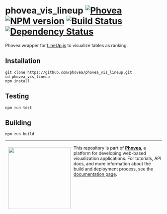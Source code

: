 phovea_vis_lineup [![Phovea][phovea-image]][phovea-url] [![NPM version][npm-image]][npm-url] [![Build Status][travis-image]][travis-url] [![Dependency Status][daviddm-image]][daviddm-url]
=====================

Phovea wrapper for [LineUp.js](http://github.com/Caleydo/lineup.js) to visualize tables as ranking.

Installation
------------

```
git clone https://github.com/phovea/phovea_vis_lineup.git
cd phovea_vis_lineup
npm install
```

Testing
-------

```
npm run test
```

Building
--------

```
npm run build
```



***

<a href="https://caleydo.org"><img src="http://caleydo.org/assets/images/logos/caleydo.svg" align="left" width="200px" hspace="10" vspace="6"></a>
This repository is part of **[Phovea](http://phovea.caleydo.org/)**, a platform for developing web-based visualization applications. For tutorials, API docs, and more information about the build and deployment process, see the [documentation page](http://caleydo.org/documentation/).


[phovea-image]: https://img.shields.io/badge/Phovea-Client%20Plugin-F47D20.svg
[phovea-url]: https://phovea.caleydo.org
[npm-image]: https://badge.fury.io/js/phovea_vis_lineup.svg
[npm-url]: https://npmjs.org/package/phovea_vis_lineup
[travis-image]: https://travis-ci.org/phovea/phovea_vis_lineup.svg?branch=master
[travis-url]: https://travis-ci.org/phovea/phovea_vis_lineup
[daviddm-image]: https://david-dm.org/phovea/phovea_vis_lineup.svg?theme=shields.io
[daviddm-url]: https://david-dm.org/phovea/phovea_vis_lineup
